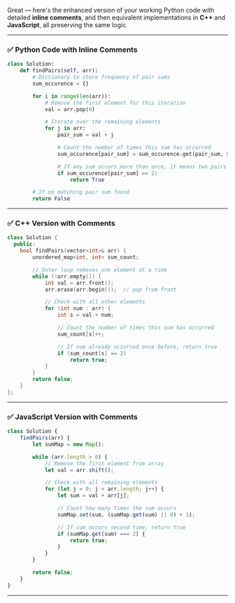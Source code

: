 Great — here's the enhanced version of your working Python code with detailed **inline comments**, and then equivalent implementations in **C++** and **JavaScript**, all preserving the same logic.

---

### ✅ Python Code with Inline Comments

```python
class Solution:
    def findPairs(self, arr): 
        # Dictionary to store frequency of pair sums
        sum_occurence = {}

        for i in range(len(arr)):
            # Remove the first element for this iteration
            val = arr.pop(0)

            # Iterate over the remaining elements
            for j in arr:
                pair_sum = val + j

                # Count the number of times this sum has occurred
                sum_occurence[pair_sum] = sum_occurence.get(pair_sum, 0) + 1

                # If any sum occurs more than once, it means two pairs exist with same sum
                if sum_occurence[pair_sum] == 2:
                    return True

        # If no matching pair sum found
        return False
```

---

### ✅ C++ Version with Comments

```cpp
class Solution {
  public:
    bool findPairs(vector<int>& arr) {
        unordered_map<int, int> sum_count;

        // Outer loop removes one element at a time
        while (!arr.empty()) {
            int val = arr.front();
            arr.erase(arr.begin());  // pop from front

            // Check with all other elements
            for (int num : arr) {
                int s = val + num;

                // Count the number of times this sum has occurred
                sum_count[s]++;

                // If sum already occurred once before, return true
                if (sum_count[s] == 2)
                    return true;
            }
        }
        return false;
    }
};
```

---

### ✅ JavaScript Version with Comments

```javascript
class Solution {
    findPairs(arr) {
        let sumMap = new Map();

        while (arr.length > 0) {
            // Remove the first element from array
            let val = arr.shift();

            // Check with all remaining elements
            for (let j = 0; j < arr.length; j++) {
                let sum = val + arr[j];

                // Count how many times the sum occurs
                sumMap.set(sum, (sumMap.get(sum) || 0) + 1);

                // If sum occurs second time, return true
                if (sumMap.get(sum) === 2) {
                    return true;
                }
            }
        }

        return false;
    }
}
```

---

